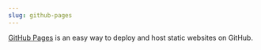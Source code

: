 ```yaml
---
slug: github-pages
---
```


[GitHub Pages](https://pages.github.com/) is an easy way to deploy and host static websites on GitHub.
